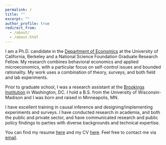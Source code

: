 ```yaml
---
permalink: /
title: ""
excerpt: ""
author_profile: true
redirect_from:
  - /about/
  - /about.html
---
```


I am a Ph.D. candidate in the [Department of Economics](https://www.econ.berkeley.edu/) at the University of California, Berkeley and a National Science Foundation Graduate Research Fellow. My research combines behavioral economics and applied microeconomics, with a particular focus on self-control issues and bounded rationality. My work uses a combination of theory, surveys, and both field and lab experiments.

Prior to graduate school, I was a research assistant at the [Brookings Institution](https://www.brookings.edu/) in Washington, DC. I hold a B.S. from the University of Wisconsin-Madison and I was born and raised in Minneapolis, MN.

I have excellent training in causal inference and designing/implementing experiments and surveys. I have conducted research in academia, and both the public and private sector, and have communicated research and public policy findings to parties with diverse backgrounds and technical expertise.

You can find my resume [here](https://ekoepcke.github.io/files/KoepckeResume.pdf) and my CV [here](https://ekoepcke.github.io/files/KoepckeCV.pdf). Feel free to contact me via [email](mailto:eric_koepcke@berkeley.edu).
